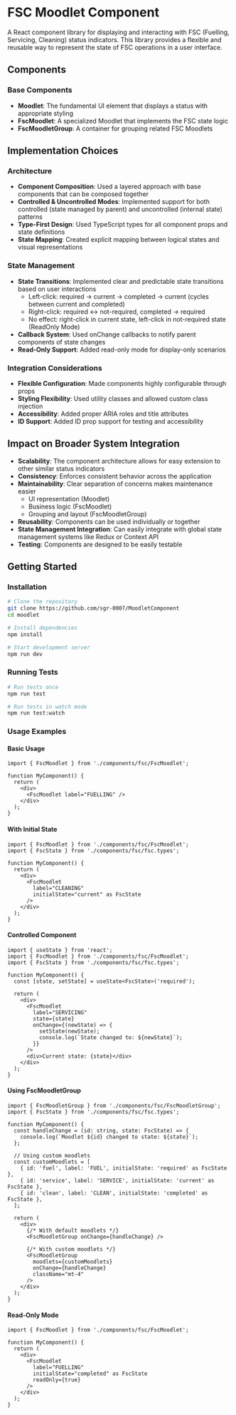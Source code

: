 # FSC Moodlet Component

A React component library for displaying and interacting with FSC (Fuelling, Servicing, Cleaning) status indicators. This library provides a flexible and reusable way to represent the state of FSC operations in a user interface.

## Components

### Base Components
- **Moodlet**: The fundamental UI element that displays a status with appropriate styling
- **FscMoodlet**: A specialized Moodlet that implements the FSC state logic
- **FscMoodletGroup**: A container for grouping related FSC Moodlets

## Implementation Choices

### Architecture

- **Component Composition**: Used a layered approach with base components that can be composed together
- **Controlled & Uncontrolled Modes**: Implemented support for both controlled (state managed by parent) and uncontrolled (internal state) patterns
- **Type-First Design**: Used TypeScript types for all component props and state definitions
- **State Mapping**: Created explicit mapping between logical states and visual representations

### State Management

- **State Transitions**: Implemented clear and predictable state transitions based on user interactions
  - Left-click: required → current → completed → current (cycles between current and completed)
  - Right-click: required ↔ not-required, completed → required
  - No effect: right-click in current state, left-click in not-required state (ReadOnly Mode)
- **Callback System**: Used onChange callbacks to notify parent components of state changes
- **Read-Only Support**: Added read-only mode for display-only scenarios

### Integration Considerations

- **Flexible Configuration**: Made components highly configurable through props
- **Styling Flexibility**: Used utility classes and allowed custom class injection
- **Accessibility**: Added proper ARIA roles and title attributes
- **ID Support**: Added ID prop support for testing and accessibility

## Impact on Broader System Integration

- **Scalability**: The component architecture allows for easy extension to other similar status indicators
- **Consistency**: Enforces consistent behavior across the application
- **Maintainability**: Clear separation of concerns makes maintenance easier
  - UI representation (Moodlet)
  - Business logic (FscMoodlet)
  - Grouping and layout (FscMoodletGroup)
- **Reusability**: Components can be used individually or together
- **State Management Integration**: Can easily integrate with global state management systems like Redux or Context API
- **Testing**: Components are designed to be easily testable

## Getting Started

### Installation

```bash
# Clone the repository
git clone https://github.com/sgr-0007/MoodletComponent
cd moodlet

# Install dependencies
npm install

# Start development server
npm run dev
```

### Running Tests

```bash
# Run tests once
npm run test

# Run tests in watch mode
npm run test:watch
```

### Usage Examples

#### Basic Usage

```tsx
import { FscMoodlet } from './components/fsc/FscMoodlet';

function MyComponent() {
  return (
    <div>
      <FscMoodlet label="FUELLING" />
    </div>
  );
}
```

#### With Initial State

```tsx
import { FscMoodlet } from './components/fsc/FscMoodlet';
import { FscState } from './components/fsc/fsc.types';

function MyComponent() {
  return (
    <div>
      <FscMoodlet 
        label="CLEANING" 
        initialState="current" as FscState 
      />
    </div>
  );
}
```

#### Controlled Component

```tsx
import { useState } from 'react';
import { FscMoodlet } from './components/fsc/FscMoodlet';
import { FscState } from './components/fsc/fsc.types';

function MyComponent() {
  const [state, setState] = useState<FscState>('required');
  
  return (
    <div>
      <FscMoodlet 
        label="SERVICING" 
        state={state}
        onChange={(newState) => {
          setState(newState);
          console.log(`State changed to: ${newState}`);
        }} 
      />
      <div>Current state: {state}</div>
    </div>
  );
}
```

#### Using FscMoodletGroup

```tsx
import { FscMoodletGroup } from './components/fsc/FscMoodletGroup';
import { FscState } from './components/fsc/fsc.types';

function MyComponent() {
  const handleChange = (id: string, state: FscState) => {
    console.log(`Moodlet ${id} changed to state: ${state}`);
  };
  
  // Using custom moodlets
  const customMoodlets = [
    { id: 'fuel', label: 'FUEL', initialState: 'required' as FscState },
    { id: 'service', label: 'SERVICE', initialState: 'current' as FscState },
    { id: 'clean', label: 'CLEAN', initialState: 'completed' as FscState },
  ];
  
  return (
    <div>
      {/* With default moodlets */}
      <FscMoodletGroup onChange={handleChange} />
      
      {/* With custom moodlets */}
      <FscMoodletGroup 
        moodlets={customMoodlets}
        onChange={handleChange}
        className="mt-4" 
      />
    </div>
  );
}
```

#### Read-Only Mode

```tsx
import { FscMoodlet } from './components/fsc/FscMoodlet';

function MyComponent() {
  return (
    <div>
      <FscMoodlet 
        label="FUELLING" 
        initialState="completed" as FscState
        readOnly={true}
      />
    </div>
  );
}
```

